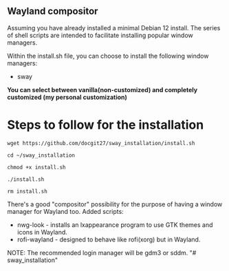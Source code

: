 
## Wayland compositor

Assuming you have already installed a minimal Debian 12 install.
The series of shell scripts are intended to facilitate installing popular window managers.

Within the install.sh file, you can choose to install the following window managers:

* sway

**You can select between vanilla(non-customized) and completely customized (my personal customization)** 

# Steps to follow for the installation

``` 
wget https://github.com/docgit27/sway_installation/install.sh

cd ~/sway_installation 

chmod +x install.sh

./install.sh

rm install.sh

```

There's a good "compositor" possibility for the purpose of having a window manager for Wayland too.
Added scripts:

* nwg-look - installs an lxappearance program to use GTK themes and icons in Wayland.
* rofi-wayland - designed to behave like rofi(xorg) but in Wayland.

NOTE:  The recommended login manager will be gdm3 or sddm.
"# sway_installation" 
